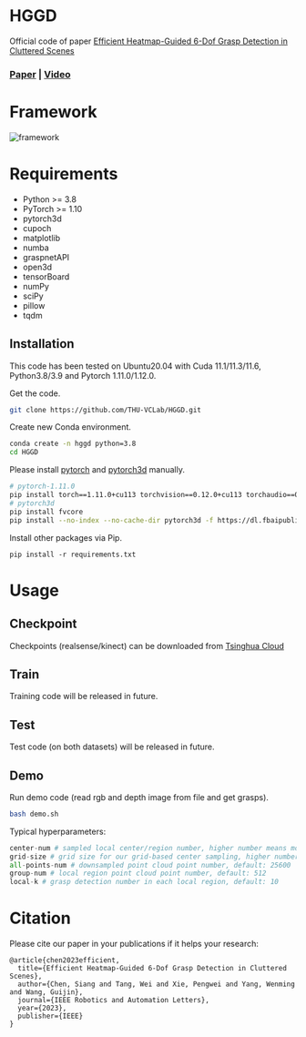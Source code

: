 # HGGD

Official code of paper [Efficient Heatmap-Guided 6-Dof Grasp Detection in Cluttered Scenes](https://ieeexplore.ieee.org/document/10168242)

### [Paper](https://ieeexplore.ieee.org/abstract/document/10168242/) | [Video](https://www.youtube.com/watch?v=V8gG1eHbrsU)

# Framework

![framework](./images/framework.jpg)

# Requirements

- Python >= 3.8
- PyTorch >= 1.10
- pytorch3d
- cupoch
- matplotlib
- numba
- graspnetAPI
- open3d
- tensorBoard
- numPy
- sciPy
- pillow
- tqdm

## Installation

This code has been tested on Ubuntu20.04 with Cuda 11.1/11.3/11.6, Python3.8/3.9 and Pytorch 1.11.0/1.12.0.

Get the code.

```bash
git clone https://github.com/THU-VCLab/HGGD.git
```

Create new Conda environment.

```bash
conda create -n hggd python=3.8
cd HGGD
```

Please install [pytorch](https://pytorch.org/) and [pytorch3d](https://github.com/facebookresearch/pytorch3d/blob/main/INSTALL.md) manually.

```bash
# pytorch-1.11.0
pip install torch==1.11.0+cu113 torchvision==0.12.0+cu113 torchaudio==0.11.0 --extra-index-url https://download.pytorch.org/whl/cu113
# pytorch3d
pip install fvcore
pip install --no-index --no-cache-dir pytorch3d -f https://dl.fbaipublicfiles.com/pytorch3d/packaging/wheels/py38_cu113_pyt1110/download.html
```

Install other packages via Pip.

```bas
pip install -r requirements.txt
```

# Usage

## Checkpoint

Checkpoints (realsense/kinect) can be downloaded from [Tsinghua Cloud](https://cloud.tsinghua.edu.cn/d/e3edfc2c8b114513b7eb/)

## Train

Training code will be released in future.

## Test

Test code (on both datasets) will be released in future.

## Demo

Run demo code (read rgb and depth image from file and get grasps).

```bash
bash demo.sh
```

Typical hyperparameters:

```python
center-num # sampled local center/region number, higher number means more regions&grasps, but gets slower speed, default: 48
grid-size # grid size for our grid-based center sampling, higher number means sparser centers, default: 8
all-points-num # downsampled point cloud point number, default: 25600
group-num # local region point cloud point number, default: 512
local-k # grasp detection number in each local region, default: 10
```

# Citation

Please cite our paper in your publications if it helps your research:

```
@article{chen2023efficient,
  title={Efficient Heatmap-Guided 6-Dof Grasp Detection in Cluttered Scenes},
  author={Chen, Siang and Tang, Wei and Xie, Pengwei and Yang, Wenming and Wang, Guijin},
  journal={IEEE Robotics and Automation Letters},
  year={2023},
  publisher={IEEE}
}
```

